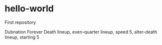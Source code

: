 # hello-world
First repository

Dubnation Forever
Death lineup, even-quarter lineup, speed 5, alter-death lineup, starting 5

